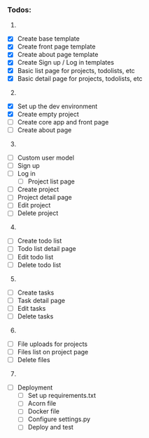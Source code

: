 ### Todos:
1. 
- [x] Create base template
- [x] Create front page template
- [x] Create about page template
- [x] Create Sign up / Log in templates
- [x] Basic list page for projects, todolists, etc
- [x] Basic detail page for projects, todolists, etc
2.
- [x] Set up the dev environment
- [x] Create empty project
- [ ] Create core app and front page
- [ ] Create about page
3.
- [ ] Custom user model
- [ ] Sign up
- [ ] Log in
    - [ ] Project list page
- [ ] Create project
- [ ] Project detail page
- [ ] Edit project
- [ ] Delete project
4.
- [ ] Create todo list
- [ ] Todo list detail page
- [ ] Edit todo list
- [ ] Delete todo list
5.
- [ ] Create tasks
- [ ] Task detail page
- [ ] Edit tasks
- [ ] Delete tasks
6.
- [ ] File uploads for projects
- [ ] Files list on project page
- [ ] Delete files
7.
- [ ] Deployment
    - [ ] Set up requirements.txt
    - [ ] Acorn file
    - [ ] Docker file
    - [ ] Configure settings.py
    - [ ] Deploy and test
